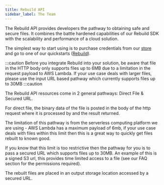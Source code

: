 ```yaml
---
title: Rebuild API
sidebar_label: The Team
---
```


The Rebuild API provides developers the pathway to obtaining safe and secure files. It combines the battle hardened capabilities of our Rebuild SDK with the scalability and performance of a cloud solution.

The simplest way to start using is to purchase credentials from our [store](https://glasswall-store.com/) and go to one of our quickstarts ([Rebuild](https://engineering.glasswallsolutions.com/docs/products/cloud-sdk/rebuild/rebuild-quickstart)).

:::caution
Before you integrate Rebuild into your solution, be aware that file in the HTTP body only supports files up to 6MB due to a limitation in the request payload to AWS Lambda. If your use case deals with larger files, please use the input URL based pathway which currently supports files up to 30MB
:::caution

The Rebuild API resources come in 2 general pathways: Direct File & Secured URL.

For direct file, the binary data of the file is posted in the body of the http request where it is processed by and the result returned.

The limitation of this pathway is from the serverless computing platform we are using - AWS Lambda has a maximum payload of 6mb, if your use case deals with files within this limit then this is a great way to quickly get files rebuilt to known good.

If you know that this limit is too restrictive then the pathway for you is to pass a secured URL which supports files up to 30MB. An example of this is a signed S3 url, this provides time limited access to a file (see our FAQ section for the permissions required).

The rebuilt files are placed in an output storage location accessed by a secured URL. 




